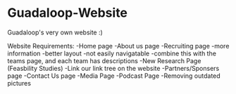 # Guadaloop-Website
Guadaloop's very own website :)

Website Requirements: 
-Home page
-About us page
-Recruiting page 
    -more information
    -better layout
    -not easily navigatable 
    -combine this with the teams page, and each team has descriptions
-New Research Page (Feasbility Studies)
-Link our link tree on the website 
-Partners/Sponsers page
-Contact Us page
-Media Page
-Podcast Page
-Removing outdated pictures


